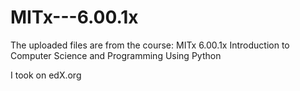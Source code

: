 # MITx---6.00.1x

The uploaded files are from the course: MITx 6.00.1x Introduction to Computer Science and Programming Using Python 

I took on edX.org
